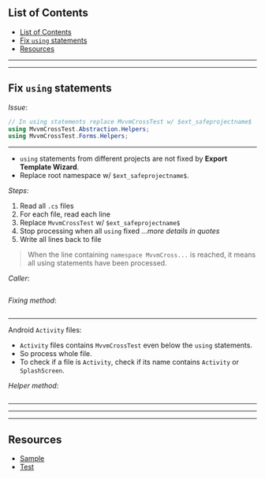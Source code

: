 ## List of Contents
- [List of Contents](#list-of-contents)
- [Fix `using` statements](#fix-using-statements)
- [Resources](#resources)


___
___


## Fix `using` statements

*Issue*:

```cs
// In using statements replace MvvmCrossTest w/ $ext_safeprojectname$
using MvvmCrossTest.Abstraction.Helpers;
using MvvmCrossTest.Forms.Helpers;
```

___

* `using` statements from different projects are not fixed by **Export Template Wizard**.
* Replace root namespace w/ `$ext_safeprojectname$`.

*Steps*:

1. Read all `.cs` files
2. For each file, read each line
3. Replace `MvvmCrossTest` w/ `$ext_safeprojectname$`
4. Stop processing when all `using` fixed   *...more details in quotes*
5. Write all lines back to file

> When the line containing `namespace MvvmCross...` is reached, it means all using statements have been processed.


*Caller*:

```cs --region "Fix common issues" --source-file .\..\..\..\..\MvvmCross.Template\Program.cs --project .\..\..\..\..\MvvmCross.Template\MvvmCross.Template.csproj
```

*Fixing method*:

```cs --region "Fix Usings" --source-file .\..\..\..\..\MvvmCross.Template\BaseFixProjects.cs --project .\..\..\..\..\MvvmCross.Template\MvvmCross.Template.csproj
```

___

Android `Activity` files:

* `Activity` files contains `MvvmCrossTest` even below the `using` statements.
* So process whole file.
* To check if a file is `Activity`, check if its name contains `Activity` or `SplashScreen`.

*Helper method*:

```cs --region "Check if Activity" --source-file .\..\..\..\..\MvvmCross.Template\BaseFixProjects.cs --project .\..\..\..\..\MvvmCross.Template\MvvmCross.Template.csproj
```



___
___
___



## Resources

* [Sample][1]
* [Test][2]














[1]: https://dev.azure.com/prosocode/VS/_git/MvxTemplate?path=%2FMvvmCross.Template%2FBaseFixProjects.cs&version=GBdev "Fix 'using' statements of all .cs files - Azure DevOps"
[2]: ./../../Test/1.%20Fix%20Common%20Issues/1.%20Fix%20CSharp.md "Test: Fix 'using' statements of all .cs files"